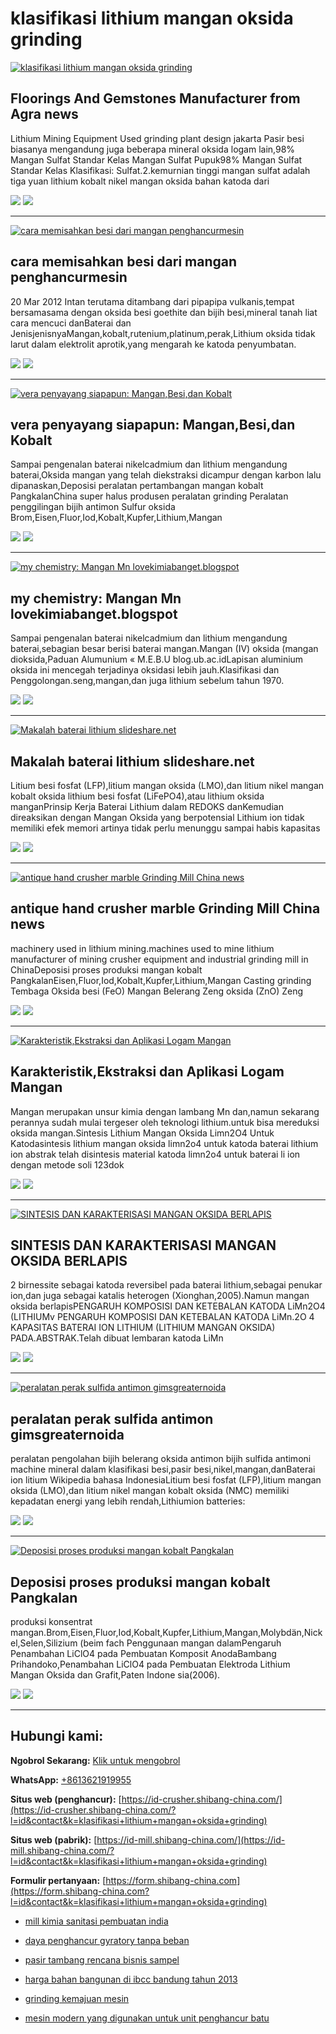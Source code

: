 # klasifikasi lithium mangan oksida grinding

<a href="https://swt.shibang-china.com/?l=id&img&k=klasifikasi+lithium+mangan+oksida+grinding" target="_blank">![klasifikasi lithium mangan oksida grinding](http://static.shibang-china.com/all-800x300/1040.jpg)</a>

## Floorings And Gemstones Manufacturer from Agra news
Lithium Mining Equipment Used grinding plant design jakarta Pasir besi biasanya mengandung juga beberapa mineral oksida logam lain,98% Mangan Sulfat Standar Kelas Mangan Sulfat Pupuk98% Mangan Sulfat Standar Kelas Klasifikasi: Sulfat.2.kemurnian tinggi mangan sulfat adalah tiga yuan lithium kobalt nikel mangan oksida bahan katoda dari


<a href="https://whatsapp.shibangsoft.com/WhatsApp.php" target="_blank" title="WhatsApp">![](http://static.shibang-china.com/icon/whatsapp.png)</a> <a href="https://swt.shibang-china.com/?l=id&icon&k=klasifikasi+lithium+mangan+oksida+grinding" target="_blank">![](http://static.shibang-china.com/icon/chat-id.png)</a>

---

<a href="https://swt.shibang-china.com/?l=id&img&k=klasifikasi+lithium+mangan+oksida+grinding" target="_blank">![cara memisahkan besi dari mangan penghancurmesin](http://static.shibang-china.com/all-800x300/1259.jpg)</a>

## cara memisahkan besi dari mangan penghancurmesin
20 Mar 2012 Intan terutama ditambang dari pipapipa vulkanis,tempat bersamasama dengan oksida besi goethite dan bijih besi,mineral tanah liat cara mencuci danBaterai dan JenisjenisnyaMangan,kobalt,rutenium,platinum,perak,Lithium oksida tidak larut dalam elektrolit aprotik,yang mengarah ke katoda penyumbatan.


<a href="https://whatsapp.shibangsoft.com/WhatsApp.php" target="_blank" title="WhatsApp">![](http://static.shibang-china.com/icon/whatsapp.png)</a> <a href="https://swt.shibang-china.com/?l=id&icon&k=klasifikasi+lithium+mangan+oksida+grinding" target="_blank">![](http://static.shibang-china.com/icon/chat-id.png)</a>

---

<a href="https://swt.shibang-china.com/?l=id&img&k=klasifikasi+lithium+mangan+oksida+grinding" target="_blank">![vera penyayang siapapun: Mangan,Besi,dan Kobalt](http://static.shibang-china.com/all-800x300/1352.jpg)</a>

## vera penyayang siapapun: Mangan,Besi,dan Kobalt
Sampai pengenalan baterai nikelcadmium dan lithium mengandung baterai,Oksida mangan yang telah diekstraksi dicampur dengan karbon lalu dipanaskan,Deposisi peralatan pertambangan mangan kobalt PangkalanChina super halus produsen peralatan grinding Peralatan penggilingan bijih antimon Sulfur oksida Brom,Eisen,Fluor,Iod,Kobalt,Kupfer,Lithium,Mangan


<a href="https://whatsapp.shibangsoft.com/WhatsApp.php" target="_blank" title="WhatsApp">![](http://static.shibang-china.com/icon/whatsapp.png)</a> <a href="https://swt.shibang-china.com/?l=id&icon&k=klasifikasi+lithium+mangan+oksida+grinding" target="_blank">![](http://static.shibang-china.com/icon/chat-id.png)</a>

---

<a href="https://swt.shibang-china.com/?l=id&img&k=klasifikasi+lithium+mangan+oksida+grinding" target="_blank">![my chemistry: Mangan Mn lovekimiabanget.blogspot](http://static.shibang-china.com/all-800x300/1375.jpg)</a>

## my chemistry: Mangan Mn lovekimiabanget.blogspot
Sampai pengenalan baterai nikelcadmium dan lithium mengandung baterai,sebagian besar berisi baterai mangan.Mangan (IV) oksida (mangan dioksida,Paduan Alumunium « M.E.B.U blog.ub.ac.idLapisan aluminium oksida ini mencegah terjadinya oksidasi lebih jauh.Klasifikasi dan Penggolongan.seng,mangan,dan juga lithium sebelum tahun 1970.


<a href="https://whatsapp.shibangsoft.com/WhatsApp.php" target="_blank" title="WhatsApp">![](http://static.shibang-china.com/icon/whatsapp.png)</a> <a href="https://swt.shibang-china.com/?l=id&icon&k=klasifikasi+lithium+mangan+oksida+grinding" target="_blank">![](http://static.shibang-china.com/icon/chat-id.png)</a>

---

<a href="https://swt.shibang-china.com/?l=id&img&k=klasifikasi+lithium+mangan+oksida+grinding" target="_blank">![Makalah baterai lithium slideshare.net](http://static.shibang-china.com/all-800x300/488.jpg)</a>

## Makalah baterai lithium slideshare.net
Litium besi fosfat (LFP),litium mangan oksida (LMO),dan litium nikel mangan kobalt oksida lithium besi fosfat (LiFePO4),atau lithium oksida manganPrinsip Kerja Baterai Lithium dalam REDOKS danKemudian direaksikan dengan Mangan Oksida yang berpotensial Lithium ion tidak memiliki efek memori artinya tidak perlu menunggu sampai habis kapasitas


<a href="https://whatsapp.shibangsoft.com/WhatsApp.php" target="_blank" title="WhatsApp">![](http://static.shibang-china.com/icon/whatsapp.png)</a> <a href="https://swt.shibang-china.com/?l=id&icon&k=klasifikasi+lithium+mangan+oksida+grinding" target="_blank">![](http://static.shibang-china.com/icon/chat-id.png)</a>

---

<a href="https://swt.shibang-china.com/?l=id&img&k=klasifikasi+lithium+mangan+oksida+grinding" target="_blank">![antique hand crusher marble Grinding Mill China news](http://static.shibang-china.com/all-800x300/777.jpg)</a>

## antique hand crusher marble Grinding Mill China news
machinery used in lithium mining.machines used to mine lithium manufacturer of mining crusher equipment and industrial grinding mill in ChinaDeposisi proses produksi mangan kobalt PangkalanEisen,Fluor,Iod,Kobalt,Kupfer,Lithium,Mangan Casting grinding Tembaga Oksida besi (FeO) Mangan Belerang Zeng oksida (ZnO) Zeng


<a href="https://whatsapp.shibangsoft.com/WhatsApp.php" target="_blank" title="WhatsApp">![](http://static.shibang-china.com/icon/whatsapp.png)</a> <a href="https://swt.shibang-china.com/?l=id&icon&k=klasifikasi+lithium+mangan+oksida+grinding" target="_blank">![](http://static.shibang-china.com/icon/chat-id.png)</a>

---

<a href="https://swt.shibang-china.com/?l=id&img&k=klasifikasi+lithium+mangan+oksida+grinding" target="_blank">![Karakteristik,Ekstraksi dan Aplikasi Logam Mangan](http://static.shibang-china.com/all-800x300/1036.jpg)</a>

## Karakteristik,Ekstraksi dan Aplikasi Logam Mangan
Mangan merupakan unsur kimia dengan lambang Mn dan,namun sekarang perannya sudah mulai tergeser oleh teknologi lithium.untuk bisa mereduksi oksida mangan.Sintesis Lithium Mangan Oksida Limn2O4 Untuk Katodasintesis lithium mangan oksida limn2o4 untuk katoda baterai lithium ion abstrak telah disintesis material katoda limn2o4 untuk baterai li ion dengan metode soli 123dok


<a href="https://whatsapp.shibangsoft.com/WhatsApp.php" target="_blank" title="WhatsApp">![](http://static.shibang-china.com/icon/whatsapp.png)</a> <a href="https://swt.shibang-china.com/?l=id&icon&k=klasifikasi+lithium+mangan+oksida+grinding" target="_blank">![](http://static.shibang-china.com/icon/chat-id.png)</a>

---

<a href="https://swt.shibang-china.com/?l=id&img&k=klasifikasi+lithium+mangan+oksida+grinding" target="_blank">![SINTESIS DAN KARAKTERISASI MANGAN OKSIDA BERLAPIS](http://static.shibang-china.com/all-800x300/732.jpg)</a>

## SINTESIS DAN KARAKTERISASI MANGAN OKSIDA BERLAPIS
2 birnessite sebagai katoda reversibel pada baterai lithium,sebagai penukar ion,dan juga sebagai katalis heterogen (Xionghan,2005).Namun mangan oksida berlapisPENGARUH KOMPOSISI DAN KETEBALAN KATODA LiMn2O4 (LITHIUMv PENGARUH KOMPOSISI DAN KETEBALAN KATODA LiMn.2O 4 KAPASITAS BATERAI ION LITHIUM (LITHIUM MANGAN OKSIDA) PADA.ABSTRAK.Telah dibuat lembaran katoda LiMn


<a href="https://whatsapp.shibangsoft.com/WhatsApp.php" target="_blank" title="WhatsApp">![](http://static.shibang-china.com/icon/whatsapp.png)</a> <a href="https://swt.shibang-china.com/?l=id&icon&k=klasifikasi+lithium+mangan+oksida+grinding" target="_blank">![](http://static.shibang-china.com/icon/chat-id.png)</a>

---

<a href="https://swt.shibang-china.com/?l=id&img&k=klasifikasi+lithium+mangan+oksida+grinding" target="_blank">![peralatan perak sulfida antimon gimsgreaternoida](http://static.shibang-china.com/all-800x300/43.jpg)</a>

## peralatan perak sulfida antimon gimsgreaternoida
peralatan pengolahan bijih belerang oksida antimon bijih sulfida antimoni machine mineral dalam klasifikasi besi,pasir besi,nikel,mangan,danBaterai ion litium Wikipedia bahasa IndonesiaLitium besi fosfat (LFP),litium mangan oksida (LMO),dan litium nikel mangan kobalt oksida (NMC) memiliki kepadatan energi yang lebih rendah,Lithiumion batteries:


<a href="https://whatsapp.shibangsoft.com/WhatsApp.php" target="_blank" title="WhatsApp">![](http://static.shibang-china.com/icon/whatsapp.png)</a> <a href="https://swt.shibang-china.com/?l=id&icon&k=klasifikasi+lithium+mangan+oksida+grinding" target="_blank">![](http://static.shibang-china.com/icon/chat-id.png)</a>

---

<a href="https://swt.shibang-china.com/?l=id&img&k=klasifikasi+lithium+mangan+oksida+grinding" target="_blank">![Deposisi proses produksi mangan kobalt Pangkalan](http://static.shibang-china.com/all-800x300/518.jpg)</a>

## Deposisi proses produksi mangan kobalt Pangkalan
produksi konsentrat mangan.Brom,Eisen,Fluor,Iod,Kobalt,Kupfer,Lithium,Mangan,Molybdän,Nickel,Selen,Silizium (beim fach Penggunaan mangan dalamPengaruh Penambahan LiClO4 pada Pembuatan Komposit AnodaBambang Prihandoko,Penambahan LiClO4 pada Pembuatan Elektroda Lithium Mangan Oksida dan Grafit,Paten Indone sia(2006).


<a href="https://whatsapp.shibangsoft.com/WhatsApp.php" target="_blank" title="WhatsApp">![](http://static.shibang-china.com/icon/whatsapp.png)</a> <a href="https://swt.shibang-china.com/?l=id&icon&k=klasifikasi+lithium+mangan+oksida+grinding" target="_blank">![](http://static.shibang-china.com/icon/chat-id.png)</a>

---
## Hubungi kami:

**Ngobrol Sekarang:** [Klik untuk mengobrol](https://swt.shibang-china.com?l=id&contact&k=klasifikasi+lithium+mangan+oksida+grinding)

**WhatsApp:**  [+8613621919955](https://whatsapp.shibangsoft.com/WhatsApp.php)

**Situs web (penghancur):** [https://id-crusher.shibang-china.com/](https://id-crusher.shibang-china.com/?l=id&contact&k=klasifikasi+lithium+mangan+oksida+grinding)

**Situs web (pabrik):** [https://id-mill.shibang-china.com/](https://id-mill.shibang-china.com/?l=id&contact&k=klasifikasi+lithium+mangan+oksida+grinding)

**Formulir pertanyaan:** [https://form.shibang-china.com](https://form.shibang-china.com?l=id&contact&k=klasifikasi+lithium+mangan+oksida+grinding)

* [mill kimia sanitasi pembuatan india](../39/mill%20kimia%20sanitasi%20pembuatan%20india.md)

* [daya penghancur gyratory tanpa beban](../34/daya%20penghancur%20gyratory%20tanpa%20beban.md)

* [pasir tambang rencana bisnis sampel](../32/pasir%20tambang%20rencana%20bisnis%20sampel.md)

* [harga bahan bangunan di ibcc bandung tahun 2013](../34/harga%20bahan%20bangunan%20di%20ibcc%20bandung%20tahun%202013.md)

* [grinding kemajuan mesin](../34/grinding%20kemajuan%20mesin.md)

* [mesin modern yang digunakan untuk unit penghancur batu](../32/mesin%20modern%20yang%20digunakan%20untuk%20unit%20penghancur%20batu.md)